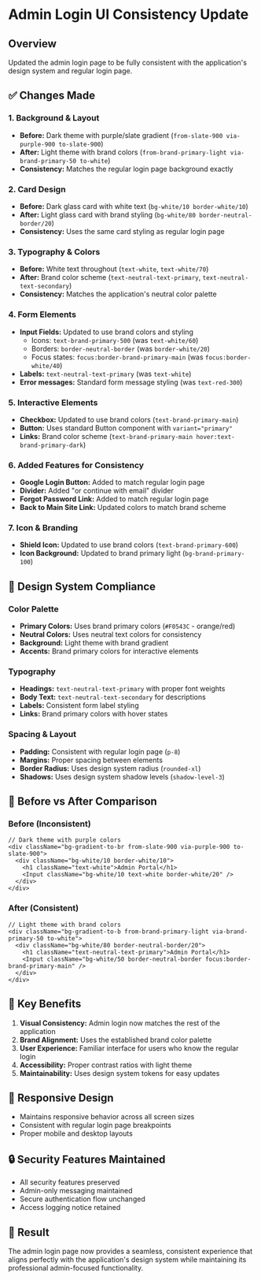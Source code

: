 # Admin Login UI Consistency Update

## Overview
Updated the admin login page to be fully consistent with the application's design system and regular login page.

## ✅ **Changes Made**

### 1. **Background & Layout**
- **Before:** Dark theme with purple/slate gradient (`from-slate-900 via-purple-900 to-slate-900`)
- **After:** Light theme with brand colors (`from-brand-primary-light via-brand-primary-50 to-white`)
- **Consistency:** Matches the regular login page background exactly

### 2. **Card Design**
- **Before:** Dark glass card with white text (`bg-white/10 border-white/10`)
- **After:** Light glass card with brand styling (`bg-white/80 border-neutral-border/20`)
- **Consistency:** Uses the same card styling as regular login page

### 3. **Typography & Colors**
- **Before:** White text throughout (`text-white`, `text-white/70`)
- **After:** Brand color scheme (`text-neutral-text-primary`, `text-neutral-text-secondary`)
- **Consistency:** Matches the application's neutral color palette

### 4. **Form Elements**
- **Input Fields:** Updated to use brand colors and styling
  - Icons: `text-brand-primary-500` (was `text-white/60`)
  - Borders: `border-neutral-border` (was `border-white/20`)
  - Focus states: `focus:border-brand-primary-main` (was `focus:border-white/40`)
- **Labels:** `text-neutral-text-primary` (was `text-white`)
- **Error messages:** Standard form message styling (was `text-red-300`)

### 5. **Interactive Elements**
- **Checkbox:** Updated to use brand colors (`text-brand-primary-main`)
- **Button:** Uses standard Button component with `variant="primary"`
- **Links:** Brand color scheme (`text-brand-primary-main hover:text-brand-primary-dark`)

### 6. **Added Features for Consistency**
- **Google Login Button:** Added to match regular login page
- **Divider:** Added "or continue with email" divider
- **Forgot Password Link:** Added to match regular login page
- **Back to Main Site Link:** Updated colors to match brand scheme

### 7. **Icon & Branding**
- **Shield Icon:** Updated to use brand colors (`text-brand-primary-600`)
- **Icon Background:** Updated to brand primary light (`bg-brand-primary-100`)

## 🎨 **Design System Compliance**

### Color Palette
- **Primary Colors:** Uses brand primary colors (`#F0543C` - orange/red)
- **Neutral Colors:** Uses neutral text colors for consistency
- **Background:** Light theme with brand gradient
- **Accents:** Brand primary colors for interactive elements

### Typography
- **Headings:** `text-neutral-text-primary` with proper font weights
- **Body Text:** `text-neutral-text-secondary` for descriptions
- **Labels:** Consistent form label styling
- **Links:** Brand primary colors with hover states

### Spacing & Layout
- **Padding:** Consistent with regular login page (`p-8`)
- **Margins:** Proper spacing between elements
- **Border Radius:** Uses design system radius (`rounded-xl`)
- **Shadows:** Uses design system shadow levels (`shadow-level-3`)

## 🔄 **Before vs After Comparison**

### Before (Inconsistent)
```tsx
// Dark theme with purple colors
<div className="bg-gradient-to-br from-slate-900 via-purple-900 to-slate-900">
  <div className="bg-white/10 border-white/10">
    <h1 className="text-white">Admin Portal</h1>
    <Input className="bg-white/10 text-white border-white/20" />
  </div>
</div>
```

### After (Consistent)
```tsx
// Light theme with brand colors
<div className="bg-gradient-to-b from-brand-primary-light via-brand-primary-50 to-white">
  <div className="bg-white/80 border-neutral-border/20">
    <h1 className="text-neutral-text-primary">Admin Portal</h1>
    <Input className="bg-white/50 border-neutral-border focus:border-brand-primary-main" />
  </div>
</div>
```

## 🎯 **Key Benefits**

1. **Visual Consistency:** Admin login now matches the rest of the application
2. **Brand Alignment:** Uses the established brand color palette
3. **User Experience:** Familiar interface for users who know the regular login
4. **Accessibility:** Proper contrast ratios with light theme
5. **Maintainability:** Uses design system tokens for easy updates

## 📱 **Responsive Design**
- Maintains responsive behavior across all screen sizes
- Consistent with regular login page breakpoints
- Proper mobile and desktop layouts

## 🔒 **Security Features Maintained**
- All security features preserved
- Admin-only messaging maintained
- Secure authentication flow unchanged
- Access logging notice retained

## 🚀 **Result**
The admin login page now provides a seamless, consistent experience that aligns perfectly with the application's design system while maintaining its professional admin-focused functionality.
